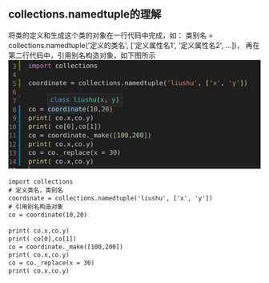 ## collections.namedtuple的理解
  将类的定义和生成这个类的对象在一行代码中完成，如：
    类别名 = collections.namedtuple('定义的类名', ['定义属性名1', '定义属性名2', ...])，
  再在第二行代码中，引用别名构造对象，如下图所示
![image](https://github.com/liushu309/Python/blob/master/collections_namedtuple.png)

    import collections
    # 定义类名，类别名
    coordinate = collections.namedtuple('liushu', ['x', 'y']) 
    # 引用别名构造对象
    co = coordinate(10,20)

    print( co.x,co.y)
    print( co[0],co[1])
    co = coordinate._make([100,200])
    print( co.x,co.y)
    co = co._replace(x = 30)
    print( co.x,co.y)
